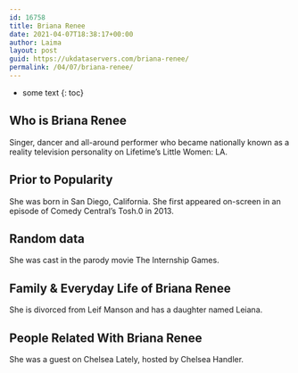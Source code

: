 ```yaml
---
id: 16758
title: Briana Renee
date: 2021-04-07T18:38:17+00:00
author: Laima
layout: post
guid: https://ukdataservers.com/briana-renee/
permalink: /04/07/briana-renee/
---
```


* some text
{: toc}


## Who is Briana Renee
                  
                  
                  
Singer, dancer and all-around performer who became nationally known as a reality television personality on Lifetime&#8217;s Little Women: LA. 
                  
              
            
              
            
                
                
                
## Prior to Popularity
                  
                  
                  
She was born in San Diego, California. She first appeared on-screen in an episode of Comedy Central&#8217;s Tosh.0 in 2013. 
                  
              
            
              
            
                
                
                
## Random data
                  
                  
                  
She was cast in the parody movie The Internship Games. 
                  
              
            
              
            
                
                
                
## Family & Everyday Life of Briana Renee
                  
                  
                  
She is divorced from Leif Manson and has a daughter named Leiana. 
                  
              
            
              
            
                
                
                
## People Related With Briana Renee
                  
                  
                  
She was a guest on Chelsea Lately, hosted by Chelsea Handler. 
                  
              
            
              
            
                
              
            
              
              
            
            
              
            
          
          
          